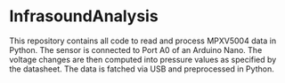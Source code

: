 # InfrasoundAnalysis

This repository contains all code to read and process MPXV5004 data in Python. The sensor is connected 
to Port A0 of an Arduino Nano. The voltage changes are then computed into pressure values as specified 
by the datasheet. The data is fatched via USB and preprocessed in Python. 
